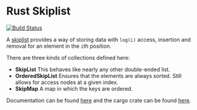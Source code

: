 Rust Skiplist
=============

[![Build Status](https://travis-ci.org/JP-Ellis/rust-skiplist.svg?branch=master)](https://travis-ci.org/JP-Ellis/rust-skiplist)

A [skiplist](http://en.wikipedia.org/wiki/Skip_list) provides a way of storing
data with `log(i)` access, insertion and removal for an element in the `i`th position.

There are three kinds of collections defined here:
- **SkipList**  This behaves like nearly any other double-ended list.
- **OrderedSkipList**  Ensures that the elements are always sorted.  Still
  allows for access nodes at a given index.
- **SkipMap**  A map in which the keys are ordered.

Documentation can be found
[here](https://jp-ellis.github.io/rust-skiplist/skiplist/) and the cargo crate
can be found [here](https://crates.io/crates/skiplist).
